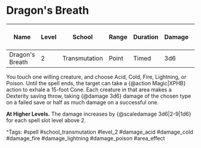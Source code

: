 # Dragon's Breath

| Name | Level | School | Range | Duration | Damage | Save DC & Type |
|------|-------|--------|-------|----------|--------|----------------|
| Dragon's Breath | 2 | Transmutation | Point | Timed | 3d6 | - |

You touch one willing creature, and choose Acid, Cold, Fire, Lightning, or Poison. Until the spell ends, the target can take a {@action Magic|XPHB} action to exhale a 15-foot Cone. Each creature in that area makes a Dexterity saving throw, taking {@damage 3d6} damage of the chosen type on a failed save or half as much damage on a successful one.

**At Higher Levels.** The damage increases by {@scaledamage 3d6|2-9|1d6} for each spell slot level above 2.

^Tags: #spell #school_transmutation #level_2 #damage_acid #damage_cold #damage_fire #damage_lightning #damage_poison #area_effect